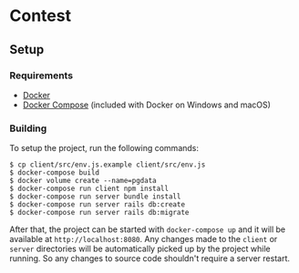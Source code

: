 # Contest

## Setup

### Requirements

- [Docker](https://www.docker.com/)
- [Docker Compose](https://docs.docker.com/compose/) (included with Docker on Windows and macOS)

### Building

To setup the project, run the following commands:

```
$ cp client/src/env.js.example client/src/env.js
$ docker-compose build
$ docker volume create --name=pgdata
$ docker-compose run client npm install
$ docker-compose run server bundle install
$ docker-compose run server rails db:create
$ docker-compose run server rails db:migrate
```

After that, the project can be started with `docker-compose up` and it will be available at `http://localhost:8080`. Any changes made to the `client` or `server` directories will be automatically picked up by the project while running. So any changes to source code shouldn't require a server restart.
